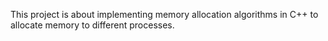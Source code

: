 This project is about implementing memory allocation algorithms in C++ to allocate memory to different processes.
